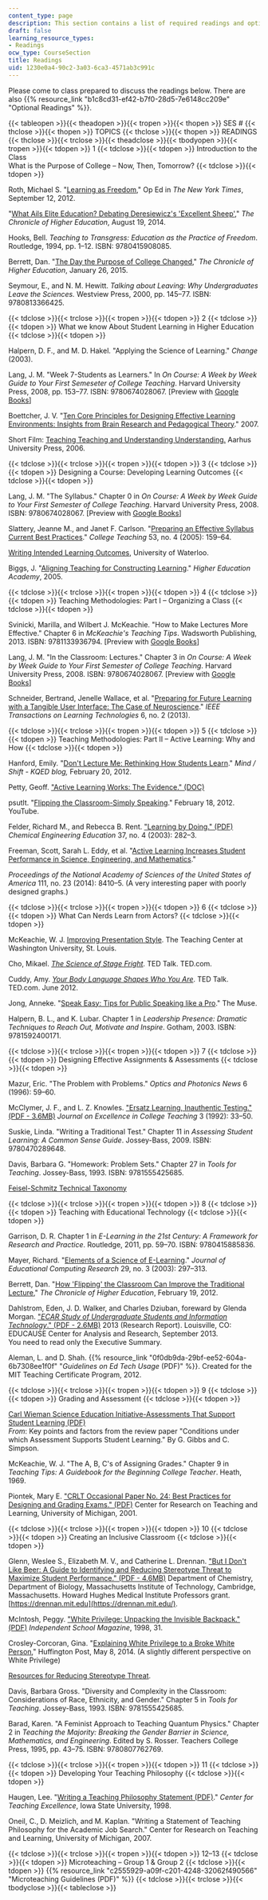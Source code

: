 ```yaml
---
content_type: page
description: This section contains a list of required readings and optional readings.
draft: false
learning_resource_types:
- Readings
ocw_type: CourseSection
title: Readings
uid: 1230e0a4-90c2-3a03-6ca3-4571ab3c991c
---
```

Please come to class prepared to discuss the readings below. There are also {{% resource_link "b1c8cd31-ef42-b7f0-28d5-7e6148cc209e" "Optional Readings" %}}.

{{< tableopen >}}{{< theadopen >}}{{< tropen >}}{{< thopen >}}
SES #
{{< thclose >}}{{< thopen >}}
TOPICS
{{< thclose >}}{{< thopen >}}
READINGS
{{< thclose >}}{{< trclose >}}{{< theadclose >}}{{< tbodyopen >}}{{< tropen >}}{{< tdopen >}}
1
{{< tdclose >}}{{< tdopen >}}
Introduction to the Class        
What is the Purpose of College – Now, Then, Tomorrow?
{{< tdclose >}}{{< tdopen >}}

Roth, Michael S. "[Learning as Freedom](http://www.nytimes.com/2012/09/06/opinion/john-deweys-vision-of-learning-as-freedom.html?_r=1)," Op Ed in *The New York Times*, September 12, 2012.

"[What Ails Elite Education? Debating Deresiewicz's 'Excellent Sheep'](http://chronicle.com/article/What-Ails-Elite-Education-/148419/)," *The Chronicle of Higher Education*, August 19, 2014.

Hooks, Bell. *Teaching to Transgress: Education as the Practice of Freedom*. Routledge, 1994, pp. 1–12. ISBN: 9780415908085.

Berrett, Dan. "[The Day the Purpose of College Changed](http://chronicle.com/article/The-Day-the-Purpose-of-College/151359)," *The Chronicle of Higher Education*, January 26, 2015.

Seymour, E., and N. M. Hewitt. *Talking about Leaving: Why Undergraduates Leave the Sciences.* Westview Press, 2000, pp. 145–77. ISBN: 9780813366425.

{{< tdclose >}}{{< trclose >}}{{< tropen >}}{{< tdopen >}}
2
{{< tdclose >}}{{< tdopen >}}
What we know About Student Learning in Higher Education
{{< tdclose >}}{{< tdopen >}}

Halpern, D. F., and M. D. Hakel. "Applying the Science of Learning." *Change* (2003).

Lang, J. M. "Week 7-Students as Learners." In *On Course: A Week by Week Guide to Your First Semeseter of College Teaching*. Harvard University Press, 2008, pp. 153–77. ISBN: 9780674028067. \[Preview with [Google Books](http://books.google.com/books?id=Eepj85yUWlEC&pg=PA153#v=onepage)\]

Boettcher, J. V. "[Ten Core Principles for Designing Effective Learning Environments: Insights from Brain Research and Pedagogical Theory](https://nsuworks.nova.edu/context/innovate/article/1099/viewcontent/Ten_Core_Principles_for_Designing_Effective_Learning_Environments___Insights_from_Brain_Research_and_Pedagogical_Theory.pdf)." 2007.

Short Film: [Teaching Teaching and Understanding Understanding.](https://www.youtube.com/watch?v=iMZA80XpP6Y) Aarhus University Press, 2006.

{{< tdclose >}}{{< trclose >}}{{< tropen >}}{{< tdopen >}}
3
{{< tdclose >}}{{< tdopen >}}
Designing a Course: Developing Learning Outcomes
{{< tdclose >}}{{< tdopen >}}

Lang, J. M. "The Syllabus." Chapter 0 in *On Course: A Week by Week Guide to Your First Semester of College Teaching*. Harvard University Press, 2008. ISBN: 9780674028067. \[Preview with [Google Books](http://books.google.com/books?id=Eepj85yUWlEC&pg=PA1#v=onepage)\]

Slattery, Jeanne M., and Janet F. Carlson. "[Preparing an Effective Syllabus Current Best Practices](http://dx.doi.org/10.3200/CTCH.53.4.159-164)." *College Teaching* 53, no. 4 (2005): 159–64.

[Writing Intended Learning Outcomes](https://uwaterloo.ca/centre-for-teaching-excellence/teaching-resources/teaching-tips/planning-courses/course-design/writing-learning-outcomes), University of Waterloo.

Biggs, J. "[Aligning Teaching for Constructing Learning](https://www.researchgate.net/publication/255583992_Aligning_Teaching_for_Constructing_Learning)." *Higher Education Academy*, 2005.

{{< tdclose >}}{{< trclose >}}{{< tropen >}}{{< tdopen >}}
4
{{< tdclose >}}{{< tdopen >}}
Teaching Methodologies: Part I – Organizing a Class
{{< tdclose >}}{{< tdopen >}}

Svinicki, Marilla, and Wilbert J. McKeachie. "How to Make Lectures More Effective." Chapter 6 in *McKeachie's Teaching Tips*. Wadsworth Publishing, 2013. ISBN: 9781133936794. \[Preview with [Google Books](https://books.google.com/books?id=MWiC1zQaBpQC&pg=PA58#v=onepage)\]

Lang, J. M. "In the Classroom: Lectures." Chapter 3 in *On Course: A Week by Week Guide to Your First Semester of College Teaching*. Harvard University Press, 2008. ISBN: 9780674028067. \[Preview with [Google Books](http://books.google.com/books?id=Eepj85yUWlEC&pg=PA63#v=onepage)\]

Schneider, Bertrand, Jenelle Wallace, et al. "[Preparing for Future Learning with a Tangible User Interface: The Case of Neuroscience](http://ieeexplore.ieee.org/stamp/stamp.jsp?arnumber=6477032)." *IEEE Transactions on Learning Technologies* 6, no. 2 (2013).

{{< tdclose >}}{{< trclose >}}{{< tropen >}}{{< tdopen >}}
5
{{< tdclose >}}{{< tdopen >}}
Teaching Methodologies: Part II – Active Learning: Why and How
{{< tdclose >}}{{< tdopen >}}

Hanford, Emily. "[Don't Lecture Me: Rethinking How Students Learn](http://ww2.kqed.org/mindshift/2012/02/20/dont-lecture-me-rethinking-how-college-students-learn-2/)." *Mind / Shift - KQED blog,* February 20, 2012.

Petty, Geoff. ["Active Learning Works: The Evidence." (DOC)](http://geoffpetty.com/wp-content/uploads/2012/12/ActiveLearningWorks2.doc)

psutlt. "[Flipping the Classroom-Simply Speaking](https://www.youtube.com/watch?feature=player_embedded&v=26pxh_qMppE)." February 18, 2012. YouTube.

Felder, Richard M., and Rebecca B. Rent. ["Learning by Doing." (PDF)](http://www4.ncsu.edu/unity/lockers/users/f/felder/public/Columns/Active.pdf) *Chemical Engineering Education* 37, no. 4 (2003): 282–3.

Freeman, Scott, Sarah L. Eddy, et al. "[Active Learning Increases Student Performance in Science, Engineering, and Mathematics](http://dx.doi.org/10.1073/pnas.1319030111)."

*Proceedings of the National Academy of Sciences of the United States of America* 111, no. 23 (2014): 8410–5. (A very interesting paper with poorly designed graphs.)

{{< tdclose >}}{{< trclose >}}{{< tropen >}}{{< tdopen >}}
6
{{< tdclose >}}{{< tdopen >}}
What Can Nerds Learn from Actors?
{{< tdclose >}}{{< tdopen >}}

McKeachie, W. J. [Improving Presentation Style](https://teachingcenter.wustl.edu/resources/refining-teaching-methods/improving-presentation-style/). The Teaching Center at Washington University, St. Louis.

Cho, Mikael. [*The Science of Stage Fright*](http://ed.ted.com/lessons/the-science-of-stage-fright-and-how-to-overcome-it-mikael-cho). TED Talk. TED.com.

Cuddy, Amy. [*Your Body Language Shapes Who You Are*](http://www.ted.com/talks/amy_cuddy_your_body_language_shapes_who_you_are?language=en). TED Talk. TED.com. June 2012.

Jong, Anneke. "[Speak Easy: Tips for Public Speaking like a Pro](http://www.themuse.com/advice/speak-easy-tips-for-public-speaking-like-a-pro)." The Muse.

Halpern, B. L., and K. Lubar. Chapter 1 in *Leadership Presence: Dramatic Techniques to Reach Out, Motivate and Inspire*. Gotham, 2003. ISBN: 9781592400171.

{{< tdclose >}}{{< trclose >}}{{< tropen >}}{{< tdopen >}}
7
{{< tdclose >}}{{< tdopen >}}
Designing Effective Assignments & Assessments
{{< tdclose >}}{{< tdopen >}}

Mazur, Eric. "The Problem with Problems." *Optics and Photonics News* 6 (1996): 59–60.

McClymer, J. F., and L. Z. Knowles. ["Ersatz Learning, Inauthentic Testing." (PDF - 3.6MB)](http://casa.colorado.edu/~dduncan/teachingseminar/ErsatzLearning.pdf) *Journal on Excellence in College Teaching* 3 (1992): 33–50.

Suskie, Linda. "Writing a Traditional Test." Chapter 11 in *Assessing Student Learning: A Common Sense Guide*. Jossey-Bass, 2009. ISBN: 9780470289648.

Davis, Barbara G. "Homework: Problem Sets." Chapter 27 in *Tools for Teaching*. Jossey-Bass, 1993. ISBN: 9781555425685.

[Feisel-Schmitz Technical Taxonomy](https://kth.instructure.com/courses/5611/files/855774/download?wrap=1)

{{< tdclose >}}{{< trclose >}}{{< tropen >}}{{< tdopen >}}
8
{{< tdclose >}}{{< tdopen >}}
Teaching with Educational Technology
{{< tdclose >}}{{< tdopen >}}

Garrison, D. R. Chapter 1 in *E-Learning in the 21st Century: A Framework for Research and Practice*. Routledge, 2011, pp. 59–70. ISBN: 9780415885836.

Mayer, Richard. "[Elements of a Science of E-Learning](http://dx.doi.org/10.2190/YJLG-09F9-XKAX-753D)." *Journal of Educational Computing Research* 29, no. 3 (2003): 297–313.

Berrett, Dan. "[How 'Flipping' the Classroom Can Improve the Traditional Lecture](http://chronicle.com/article/How-Flipping-the-Classroom/130857/)," *The Chronicle of Higher Education*, February 19, 2012.

Dahlstrom, Eden, J. D. Walker, and Charles Dziuban, foreward by Glenda Morgan. ["*ECAR Study of Undergraduate Students and Information Technology*." (PDF - 2.6MB)](http://web.mit.edu/afs/athena/course/5/5.95/jr/PCR8/ECAR2013.pdf) 2013 (Research Report). Louisville, CO: EDUCAUSE Center for Analysis and Research, September 2013.        
You need to read only the Executive Summary.

Aleman, L. and D. Shah. {{% resource_link "0f0db9da-29bf-ee52-604a-6b7308ee1f0f" "*Guidelines on Ed Tech Usage* (PDF)" %}}. Created for the MIT Teaching Certificate Program, 2012.

{{< tdclose >}}{{< trclose >}}{{< tropen >}}{{< tdopen >}}
9
{{< tdclose >}}{{< tdopen >}}
Grading and Assessment
{{< tdclose >}}{{< tdopen >}}

[Carl Wieman Science Education Initiative-Assessments That Support Student Learning (PDF)](http://www.cwsei.ubc.ca/resources/files/Assessment_That_Support_Learning.pdf)        
*From*: Key points and factors from the review paper "Conditions under which Assessment Supports Student Learning." By G. Gibbs and C. Simpson.

McKeachie, W. J. "The A, B, C's of Assigning Grades." Chapter 9 in *Teaching Tips: A Guidebook for the Beginning College Teacher*. Heath, 1969.

Piontek, Mary E. ["CRLT Occasional Paper No. 24: Best Practices for Designing and Grading Exams." (PDF)](https://crlt.umich.edu/sites/default/files/resource_files/CRLT_no24.pdf) Center for Research on Teaching and Learning, University of Michigan, 2001.

{{< tdclose >}}{{< trclose >}}{{< tropen >}}{{< tdopen >}}
10
{{< tdclose >}}{{< tdopen >}}
Creating an Inclusive Classroom
{{< tdclose >}}{{< tdopen >}}

Glenn, Weslee S., Elizabeth M. V., and Catherine L. Drennan. ["But I Don't Like Beer: A Guide to Identifying and Reducing Stereotype Threat to Maximize Student Performance." (PDF - 4.6MB)](http://drennan.mit.edu/wp-content/uploads/2012/12/But-I-don_t-like-beer__MIT-version_nonchem_Aug2012.pdf) Department of Chemistry, Department of Biology, Massachusetts Institute of Technology, Cambridge, Massachusetts. Howard Hughes Medical Institute Professors grant. [https://drennan.mit.edu](https://drennan.mit.edu/).

McIntosh, Peggy. ["White Privilege: Unpacking the Invisible Backpack." (PDF)](https://admin.artsci.washington.edu/sites/adming/files/unpacking-invisible-knapsack.pdf) *Independent School Magazine*, 1998, 31.

Crosley-Corcoran, Gina. "[Explaining White Privilege to a Broke White Person](http://www.huffingtonpost.com/gina-crosleycorcoran/explaining-white-privilege-to-a-broke-white-person_b_5269255.html)," Huffington Post, May 8, 2014. (A slightly different perspective on White Privilege)

[Resources for Reducing Stereotype Threat](http://teachingcenter.wustl.edu/resources/inclusive-teaching-learning/reducing-stereotype-threat/).

Davis, Barbara Gross. "Diversity and Complexity in the Classroom: Considerations of Race, Ethnicity, and Gender." Chapter 5 in *Tools for Teaching*. Jossey-Bass, 1993. ISBN: 9781555425685.

Barad, Karen. "A Feminist Approach to Teaching Quantum Physics." Chapter 2 in *Teaching the Majority: Breaking the Gender Barrier in Science, Mathematics, and Engineering*. Edited by S. Rosser. Teachers College Press, 1995, pp. 43–75. ISBN: 9780807762769.

{{< tdclose >}}{{< trclose >}}{{< tropen >}}{{< tdopen >}}
11
{{< tdclose >}}{{< tdopen >}}
Developing Your Teaching Philosophy
{{< tdclose >}}{{< tdopen >}}

Haugen, Lee. "[Writing a Teaching Philosophy Statement (PDF)](https://www.google.com/url?sa=t&rct=j&q=&esrc=s&source=web&cd=&ved=2ahUKEwjIsPKvmZeCAxXnkIkEHaghDG8QFnoECBoQAQ&url=https%3A%2F%2Fbpb-us-e1.wpmucdn.com%2Fblogs.uoregon.edu%2Fdist%2F5%2F19998%2Ffiles%2F2023%2F04%2FWriting-a-Teaching-Philosophy-Statement.pdf&usg=AOvVaw24TMLOjajfN5WnLTsgAbIi&opi=89978449)." *Center for Teaching Excellence*, Iowa State University, 1998.

Oneil, C., D. Meizlich, and M. Kaplan. "Writing a Statement of Teaching Philosophy for the Academic Job Search." Center for Research on Teaching and Learning, University of Michigan, 2007.

{{< tdclose >}}{{< trclose >}}{{< tropen >}}{{< tdopen >}}
12–13
{{< tdclose >}}{{< tdopen >}}
Microteaching – Group 1 & Group 2
{{< tdclose >}}{{< tdopen >}}
{{% resource_link "c2555929-a09f-c201-4248-32062f490566" "Microteaching Guidelines (PDF)" %}}
{{< tdclose >}}{{< trclose >}}{{< tbodyclose >}}{{< tableclose >}}